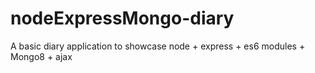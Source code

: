 # nodeExpressMongo-diary
A basic diary application to showcase node + express + es6 modules + Mongo8 + ajax
